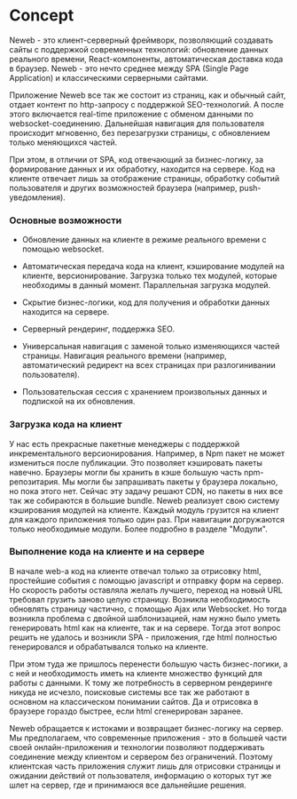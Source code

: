 # Concept

Neweb - это клиент-серверный фреймворк, позволяющий создавать сайты с поддержкой современных технологий: обновление данных реального времени, React-компоненты, автоматическая доставка кода в браузер.
Neweb - это нечто среднее между SPA (Single Page Application) и классическими серверными сайтами.

Приложение Neweb все так же состоит из страниц, как и обычный сайт, отдает контент по http-запросу с поддержкой SEO-технологий. А после этого включается real-time приложение с обменом данными по websocket-соединению. Дальнейшая навигация для пользователя происходит мгновенно, без перезагрузки страницы, с обновлением только меняющихся частей.

При этом, в отличии от SPA, код отвечающий за бизнес-логику, за формирование данных и их обработку, находится на сервере. Код на клиенте отвечает лишь за отображение страницы, обработку событий пользователя и других возможностей браузера (например, push-уведомления).

### Основные возможности

- Обновление данных на клиенте в режиме реального времени с помощью websocket.

- Автоматическая передача кода на клиент, кэширование модулей на клиенте, версионирование. Загрузка только тех модулей, которые необходимы в данный момент. Параллельная загрузка модулей.

- Скрытие бизнес-логики, код для получения и обработки данных находится на сервере.

- Серверный рендеринг, поддержка SEO.

- Универсальная навигация с заменой только изменяющихся частей страницы. Навигация реального времени (например, автоматический редирект на всех страницах при разлогинивании пользователя).

- Пользовательская сессия с хранением произвольных данных и подпиской на их обновления.

### Загрузка кода на клиент

У нас есть прекрасные пакетные менеджеры с поддержкой инкрементального версионирования. Например, в Npm пакет не может измениться после публикации. Это позволяет кэшировать пакеты навечно. Браузеры могли бы хранить в кэше большую часть npm-репозитария. Мы могли бы запрашивать пакеты у браузера локально, но пока этого нет. Сейчас эту задачу решают CDN, но пакеты в них все так же собираются в большие bundle.
Neweb реализует свою систему кэширования модулей на клиенте. Каждый модуль грузится на клиент для каждого приложения только один раз. При навигации догружаются только необходимые модули. Более подробно в разделе "Модули".

### Выполнение кода на клиенте и на сервере

В начале web-а код на клиенте отвечал только за отрисовку html, простейшие события с помощью javascript и отправку форм на сервер. Но скорость работы оставляла желать лучшего, переход на новый URL требовал грузить заново целую страницу. Возникла необходимость обновлять страницу частично, с помощью Ajax или Websocket. Но тогда возникла проблема с двойной шаблонизацией, нам нужно было уметь генерировать html как на клиенте, так и на сервере. Тогда этот вопрос решить не удалось и возникли SPA - приложения, где html полностью генерировался и обрабатывался только на клиенте.

При этом туда же пришлось перенести большую часть бизнес-логики, а с ней и необходимость иметь на клиенте множество функций для работы с данными. К тому же потребность в серверном рендеринге никуда не исчезло, поисковые системы все так же работают в основном на классическом понимании сайтов. Да и отрисовка в браузере гораздо быстрее, если html сгенерирован заранее.

Neweb обращается к истоками и возвращает бизнес-логику на сервер. Мы предполагаем, что современные приложения - это в большей части своей онлайн-приложения и технологии позволяют поддерживать соединение между клиентом и сервером без ограничений. Поэтому клиентская часть приложения служит лишь для отрисовки страницы и ожидании действий от пользователя, информацию о которых тут же шлет на сервер, где и принимаюся все дальнейшие решения.

